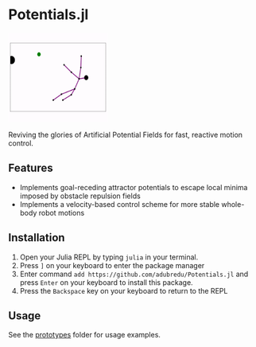 # Potentials.jl

<img src="media/pickle.gif" width="200" height="180" />

Reviving the glories of Artificial Potential Fields for fast, reactive motion control.

## Features
* Implements goal-receding attractor potentials to escape local minima imposed by obstacle repulsion fields
* Implements a velocity-based control scheme for more stable whole-body robot motions

## Installation
1. Open your Julia REPL by typing  `julia` in your terminal.
2. Press `]` on your keyboard to enter the package manager
3. Enter command `add https://github.com/adubredu/Potentials.jl` and press 
`Enter` on your keyboard to install this package.
4. Press the `Backspace` key on your keyboard to return to the REPL


## Usage
See the [prototypes](prototypes) folder for usage examples.